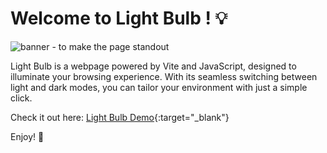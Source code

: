 # Welcome to Light Bulb ! 💡

![banner - to make the page standout](https://github.com/AMN-D/BULB/assets/129135638/2752ceba-1f9d-41b3-a834-84cc8ddf6666)

Light Bulb is a webpage powered by Vite and JavaScript, designed to illuminate your browsing experience. With its seamless switching between light and dark modes, you can tailor your environment with just a simple click.

Check it out here: [Light Bulb Demo](https://amn-d.github.io/BULB/){:target="_blank"}

Enjoy! 🌟
